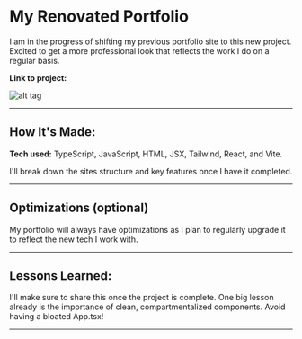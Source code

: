 # My Renovated Portfolio

I am in the progress of shifting my previous portfolio site to this new project. Excited to get a more professional look that reflects the work I do on a regular basis.

**Link to project:**

![alt tag](link-to-screenshot)

---

## How It's Made:
**Tech used:** TypeScript, JavaScript, HTML, JSX, Tailwind, React, and Vite.

I'll break down the sites structure and key features once I have it completed.

---

## Optimizations (optional)
My portfolio will always have optimizations as I plan to regularly upgrade it to reflect the new tech I work with.

---

## Lessons Learned:
I'll make sure to share this once the project is complete. One big lesson already is the importance of clean, compartmentalized components. Avoid having a bloated App.tsx!

---
